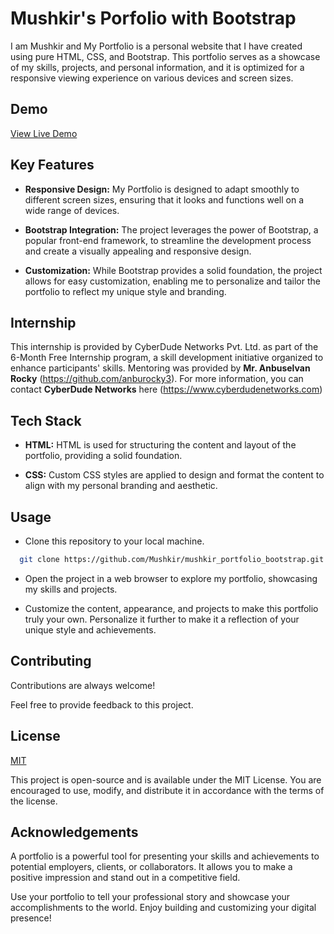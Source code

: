
# Mushkir's Porfolio with Bootstrap


I am Mushkir and  My Portfolio is a personal website that I have created using pure HTML, CSS, and Bootstrap. This portfolio serves as a showcase of my skills, projects, and personal information, and it is optimized for a responsive viewing experience on various devices and screen sizes.
## Demo

[View Live Demo](https://mushkir.github.io/mushkir_portfolio_bootstrap)

## Key Features

- **Responsive Design:**  My Portfolio is designed to adapt smoothly to different screen sizes, ensuring that it looks and functions well on a wide range of devices.

- **Bootstrap Integration:** The project leverages the power of Bootstrap, a popular front-end framework, to streamline the development process and create a visually appealing and responsive design.

- **Customization:** While Bootstrap provides a solid foundation, the project allows for easy customization, enabling me to personalize and tailor the portfolio to reflect my unique style and branding.
## Internship
This internship is provided by CyberDude Networks Pvt. Ltd. as part of the 6-Month Free Internship program, a skill development initiative organized to enhance participants' skills. Mentoring was provided by **Mr. Anbuselvan Rocky** (https://github.com/anburocky3). For more information, you can contact **CyberDude Networks** here (https://www.cyberdudenetworks.com)
## Tech Stack

- **HTML:**  HTML is used for structuring the content and layout of the portfolio, providing a solid foundation.

- **CSS:** Custom CSS styles are applied to design and format the content to align with my personal branding and aesthetic.
## Usage

- Clone this repository to your local machine.

```bash
  git clone https://github.com/Mushkir/mushkir_portfolio_bootstrap.git
```
- Open the project in a web browser to explore my portfolio, showcasing my skills and projects.

- Customize the content, appearance, and projects to make this portfolio truly your own. Personalize it further to make it a reflection of your unique style and achievements.


## Contributing

Contributions are always welcome!

Feel free to provide feedback to this project.
## License

[MIT](https://choosealicense.com/licenses/mit/)

This project is open-source and is available under the MIT License. You are encouraged to use, modify, and distribute it in accordance with the terms of the license.


## Acknowledgements

 A portfolio is a powerful tool for presenting your skills and achievements to potential employers, clients, or collaborators. It allows you to make a positive impression and stand out in a competitive field.

Use your portfolio to tell your professional story and showcase your accomplishments to the world. Enjoy building and customizing your digital presence!
